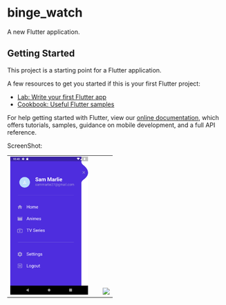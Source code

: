 # binge_watch

A new Flutter application.

## Getting Started

This project is a starting point for a Flutter application.

A few resources to get you started if this is your first Flutter project:

- [Lab: Write your first Flutter app](https://flutter.dev/docs/get-started/codelab)
- [Cookbook: Useful Flutter samples](https://flutter.dev/docs/cookbook)

For help getting started with Flutter, view our
[online documentation](https://flutter.dev/docs), which offers tutorials,
samples, guidance on mobile development, and a full API reference.

ScreenShot:
<table>
  <tr>
    <td><img src="Images/Screenshot_1601270281.png" width="180">&nbsp&nbsp&nbsp&nbsp&nbsp&nbsp&nbsp&nbsp&nbsp<img src="Screenshot_1601270655.png" width="180"></td>
  </tr>
</table>
